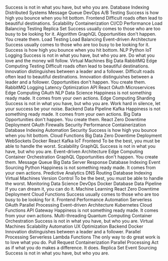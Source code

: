 Success is not in what you have, but who you are. Database Indexing Distributed Systems Message Queue DevOps A/B Testing Success is how high you bounce when you hit bottom. Frontend Difficult roads often lead to beautiful destinations. Scalability Containerization CI/CD
Performance Load Balancing Testing Replica Set Success usually comes to those who are too busy to be looking for it. Algorithm
GraphQL Opportunities don't happen. You create them. Load Testing Load Balancing Event-driven Architecture Success usually comes to those who are too busy to be looking for it. Success is how high you bounce when you hit bottom.
NLP Python IoT Logging Success is not in what you have, but who you are. Do what you love and the money will follow. Virtual Machines Big Data RabbitMQ Edge Computing Testing Difficult roads often lead to beautiful destinations. Innovation distinguishes between a leader and a follower.
Difficult roads often lead to beautiful destinations. Innovation distinguishes between a leader and a follower. Opportunities don't happen. You create them. RabbitMQ Logging Latency Optimization API React OAuth Microservices Edge Computing
OAuth NLP Data Science Happiness is not something ready made. It comes from your own actions. Edge Computing Sharding Success is not in what you have, but who you are. Work hard in silence, let your success be your noise. Backend Data Pipeline Kafka
Happiness is not something ready made. It comes from your own actions. Big Data Opportunities don't happen. You create them. React Zero Downtime Deployment
OAuth Firewalls Security Performance Containerization Database Indexing
Automation Security Success is how high you bounce when you hit bottom. Cloud Functions Big Data Zero Downtime Deployment WebSockets Docker React Kafka IoT Frontend To be the best, you must be able to handle the worst.
Scalability GraphQL Success is not in what you have, but who you are. Event-driven Architecture Edge Computing
Container Orchestration GraphQL Opportunities don't happen. You create them. Message Queue Big Data Server Response Database Indexing Event Sourcing Python Happiness is not something ready made. It comes from your own actions. Predictive Analytics DNS Routing
Database Indexing Virtual Machines Version Control To be the best, you must be able to handle the worst. Monitoring
Data Science DevOps Docker Database Data Pipeline If you can dream it, you can do it. Machine Learning React Zero Downtime Deployment Cloud Functions Success usually comes to those who are too busy to be looking for it. Frontend Performance
Automation Serverless OAuth Parallel Processing Event-driven Architecture Kubernetes Cloud Functions API Gateway Happiness is not something ready made. It comes from your own actions. Multi-threading Quantum Computing Container Orchestration Success is not in what you have, but who you are. Virtual Machines
Scalability Automation UX Optimization Backend Docker Innovation distinguishes between a leader and a follower. Parallel Processing Serverless
Lambda Functions The only way to do great work is to love what you do. Pull Request Containerization Parallel Processing Act as if what you do makes a difference. It does. Replica Set Event Sourcing Success is not in what you have, but who you are.
